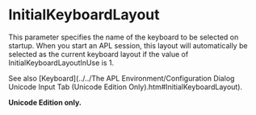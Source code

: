 # InitialKeyboardLayout

This parameter specifies the name of the keyboard to be selected on startup. When you start an APL session, this layout will automatically be selected as the current keyboard layout if the value of InitialKeyboardLayoutInUse is 1.

See also [Keyboard](../../The APL Environment/Configuration Dialog Unicode Input Tab (Unicode Edition Only).htm#InitialKeyboardLayout).

**Unicode Edition only.**
